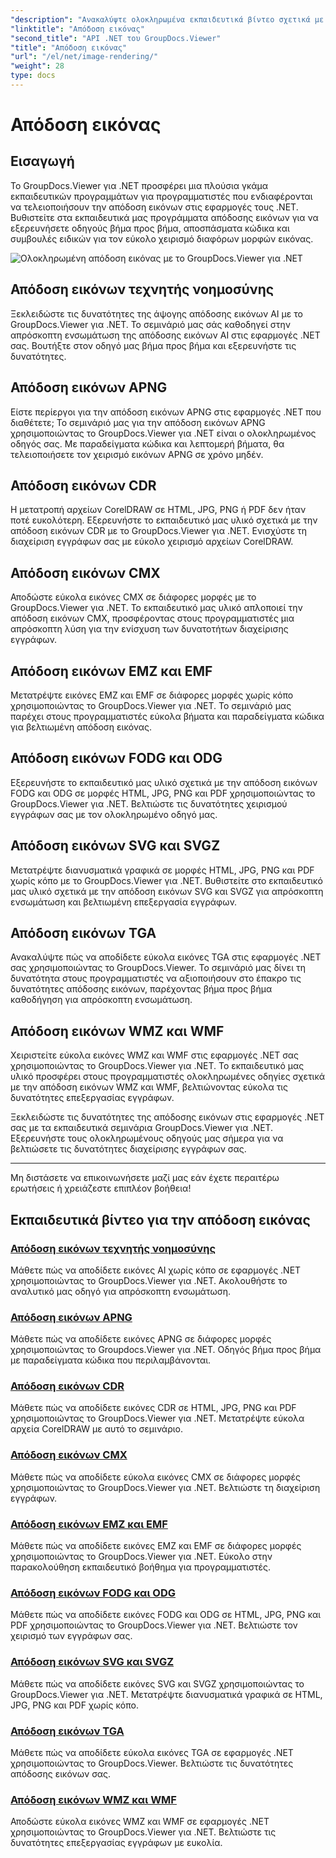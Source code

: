 ```yaml
---
"description": "Ανακαλύψτε ολοκληρωμένα εκπαιδευτικά βίντεο σχετικά με την απόδοση διαφόρων μορφών εικόνας χρησιμοποιώντας το GroupDocs.Viewer για .NET. Από την Τεχνητή Νοημοσύνη έως το WMF, μάθετε παραδείγματα απρόσκοπτης ενσωμάτωσης και κωδικοποίησης."
"linktitle": "Απόδοση εικόνας"
"second_title": "API .NET του GroupDocs.Viewer"
"title": "Απόδοση εικόνας"
"url": "/el/net/image-rendering/"
"weight": 28
type: docs
---
```

# Απόδοση εικόνας


## Εισαγωγή

Το GroupDocs.Viewer για .NET προσφέρει μια πλούσια γκάμα εκπαιδευτικών προγραμμάτων για προγραμματιστές που ενδιαφέρονται να τελειοποιήσουν την απόδοση εικόνων στις εφαρμογές τους .NET. Βυθιστείτε στα εκπαιδευτικά μας προγράμματα απόδοσης εικόνων για να εξερευνήσετε οδηγούς βήμα προς βήμα, αποσπάσματα κώδικα και συμβουλές ειδικών για τον εύκολο χειρισμό διαφόρων μορφών εικόνας.

![Ολοκληρωμένη απόδοση εικόνας με το GroupDocs.Viewer για .NET](/viewer/image-rendering/image.png)

## Απόδοση εικόνων τεχνητής νοημοσύνης
Ξεκλειδώστε τις δυνατότητες της άψογης απόδοσης εικόνων AI με το GroupDocs.Viewer για .NET. Το σεμινάριό μας σάς καθοδηγεί στην απρόσκοπτη ενσωμάτωση της απόδοσης εικόνων AI στις εφαρμογές .NET σας. Βουτήξτε στον οδηγό μας βήμα προς βήμα και εξερευνήστε τις δυνατότητες.

## Απόδοση εικόνων APNG
Είστε περίεργοι για την απόδοση εικόνων APNG στις εφαρμογές .NET που διαθέτετε; Το σεμινάριό μας για την απόδοση εικόνων APNG χρησιμοποιώντας το GroupDocs.Viewer για .NET είναι ο ολοκληρωμένος οδηγός σας. Με παραδείγματα κώδικα και λεπτομερή βήματα, θα τελειοποιήσετε τον χειρισμό εικόνων APNG σε χρόνο μηδέν.

## Απόδοση εικόνων CDR
Η μετατροπή αρχείων CorelDRAW σε HTML, JPG, PNG ή PDF δεν ήταν ποτέ ευκολότερη. Εξερευνήστε το εκπαιδευτικό μας υλικό σχετικά με την απόδοση εικόνων CDR με το GroupDocs.Viewer για .NET. Ενισχύστε τη διαχείριση εγγράφων σας με εύκολο χειρισμό αρχείων CorelDRAW.

## Απόδοση εικόνων CMX
Αποδώστε εύκολα εικόνες CMX σε διάφορες μορφές με το GroupDocs.Viewer για .NET. Το εκπαιδευτικό μας υλικό απλοποιεί την απόδοση εικόνων CMX, προσφέροντας στους προγραμματιστές μια απρόσκοπτη λύση για την ενίσχυση των δυνατοτήτων διαχείρισης εγγράφων.

## Απόδοση εικόνων EMZ και EMF
Μετατρέψτε εικόνες EMZ και EMF σε διάφορες μορφές χωρίς κόπο χρησιμοποιώντας το GroupDocs.Viewer για .NET. Το σεμινάριό μας παρέχει στους προγραμματιστές εύκολα βήματα και παραδείγματα κώδικα για βελτιωμένη απόδοση εικόνας.

## Απόδοση εικόνων FODG και ODG
Εξερευνήστε το εκπαιδευτικό μας υλικό σχετικά με την απόδοση εικόνων FODG και ODG σε μορφές HTML, JPG, PNG και PDF χρησιμοποιώντας το GroupDocs.Viewer για .NET. Βελτιώστε τις δυνατότητες χειρισμού εγγράφων σας με τον ολοκληρωμένο οδηγό μας.

## Απόδοση εικόνων SVG και SVGZ
Μετατρέψτε διανυσματικά γραφικά σε μορφές HTML, JPG, PNG και PDF χωρίς κόπο με το GroupDocs.Viewer για .NET. Βυθιστείτε στο εκπαιδευτικό μας υλικό σχετικά με την απόδοση εικόνων SVG και SVGZ για απρόσκοπτη ενσωμάτωση και βελτιωμένη επεξεργασία εγγράφων.

## Απόδοση εικόνων TGA
Ανακαλύψτε πώς να αποδίδετε εύκολα εικόνες TGA στις εφαρμογές .NET σας χρησιμοποιώντας το GroupDocs.Viewer. Το σεμινάριό μας δίνει τη δυνατότητα στους προγραμματιστές να αξιοποιήσουν στο έπακρο τις δυνατότητες απόδοσης εικόνων, παρέχοντας βήμα προς βήμα καθοδήγηση για απρόσκοπτη ενσωμάτωση.

## Απόδοση εικόνων WMZ και WMF
Χειριστείτε εύκολα εικόνες WMZ και WMF στις εφαρμογές .NET σας χρησιμοποιώντας το GroupDocs.Viewer για .NET. Το εκπαιδευτικό μας υλικό προσφέρει στους προγραμματιστές ολοκληρωμένες οδηγίες σχετικά με την απόδοση εικόνων WMZ και WMF, βελτιώνοντας εύκολα τις δυνατότητες επεξεργασίας εγγράφων.

Ξεκλειδώστε τις δυνατότητες της απόδοσης εικόνων στις εφαρμογές .NET σας με τα εκπαιδευτικά σεμινάρια GroupDocs.Viewer για .NET. Εξερευνήστε τους ολοκληρωμένους οδηγούς μας σήμερα για να βελτιώσετε τις δυνατότητες διαχείρισης εγγράφων σας.

---

Μη διστάσετε να επικοινωνήσετε μαζί μας εάν έχετε περαιτέρω ερωτήσεις ή χρειάζεστε επιπλέον βοήθεια!
## Εκπαιδευτικά βίντεο για την απόδοση εικόνας
### [Απόδοση εικόνων τεχνητής νοημοσύνης](./render-ai-images/)
Μάθετε πώς να αποδίδετε εικόνες AI χωρίς κόπο σε εφαρμογές .NET χρησιμοποιώντας το GroupDocs.Viewer για .NET. Ακολουθήστε το αναλυτικό μας οδηγό για απρόσκοπτη ενσωμάτωση.
### [Απόδοση εικόνων APNG](./render-apng-images/)
Μάθετε πώς να αποδίδετε εικόνες APNG σε διάφορες μορφές χρησιμοποιώντας το Groupdocs.Viewer για .NET. Οδηγός βήμα προς βήμα με παραδείγματα κώδικα που περιλαμβάνονται.
### [Απόδοση εικόνων CDR](./render-cdr-images/)
Μάθετε πώς να αποδίδετε εικόνες CDR σε HTML, JPG, PNG και PDF χρησιμοποιώντας το GroupDocs.Viewer για .NET. Μετατρέψτε εύκολα αρχεία CorelDRAW με αυτό το σεμινάριο.
### [Απόδοση εικόνων CMX](./render-cmx-images/)
Μάθετε πώς να αποδίδετε εύκολα εικόνες CMX σε διάφορες μορφές χρησιμοποιώντας το GroupDocs.Viewer για .NET. Βελτιώστε τη διαχείριση εγγράφων.
### [Απόδοση εικόνων EMZ και EMF](./render-emz-emf-images/)
Μάθετε πώς να αποδίδετε εικόνες EMZ και EMF σε διάφορες μορφές χρησιμοποιώντας το GroupDocs.Viewer για .NET. Εύκολο στην παρακολούθηση εκπαιδευτικό βοήθημα για προγραμματιστές.
### [Απόδοση εικόνων FODG και ODG](./render-fodg-odg-images/)
Μάθετε πώς να αποδίδετε εικόνες FODG και ODG σε HTML, JPG, PNG και PDF χρησιμοποιώντας το GroupDocs.Viewer για .NET. Βελτιώστε τον χειρισμό των εγγράφων σας.
### [Απόδοση εικόνων SVG και SVGZ](./render-svg-svgz-images/)
Μάθετε πώς να αποδίδετε εικόνες SVG και SVGZ χρησιμοποιώντας το GroupDocs.Viewer για .NET. Μετατρέψτε διανυσματικά γραφικά σε HTML, JPG, PNG και PDF χωρίς κόπο.
### [Απόδοση εικόνων TGA](./render-tga-images/)
Μάθετε πώς να αποδίδετε εύκολα εικόνες TGA σε εφαρμογές .NET χρησιμοποιώντας το GroupDocs.Viewer. Βελτιώστε τις δυνατότητες απόδοσης εικόνων σας.
### [Απόδοση εικόνων WMZ και WMF](./render-wmz-wmf-images/)
Αποδώστε εύκολα εικόνες WMZ και WMF σε εφαρμογές .NET χρησιμοποιώντας το GroupDocs.Viewer για .NET. Βελτιώστε τις δυνατότητες επεξεργασίας εγγράφων με ευκολία.